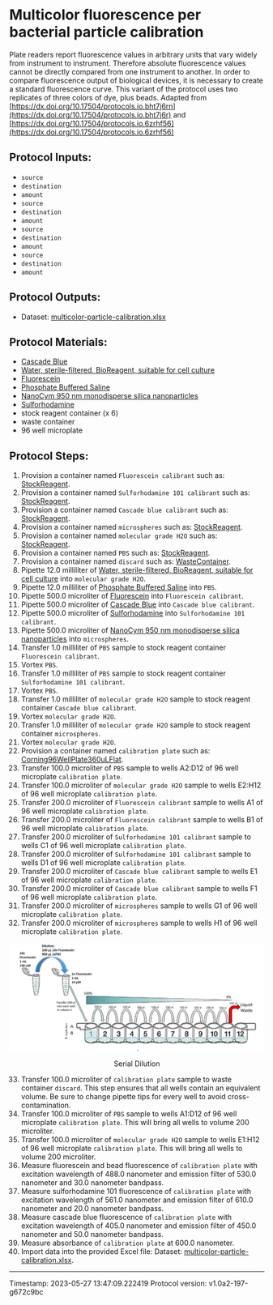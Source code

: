# Multicolor fluorescence per bacterial particle calibration


Plate readers report fluorescence values in arbitrary units that vary widely from instrument to instrument. Therefore absolute fluorescence values cannot be directly compared from one instrument to another. In order to compare fluorescence output of biological devices, it is necessary to create a standard fluorescence curve. This variant of the protocol uses two replicates of three colors of dye, plus beads.
Adapted from [https://dx.doi.org/10.17504/protocols.io.bht7j6rn](https://dx.doi.org/10.17504/protocols.io.bht7j6r) and [https://dx.doi.org/10.17504/protocols.io.6zrhf56](https://dx.doi.org/10.17504/protocols.io.6zrhf56)
    


## Protocol Inputs:
* `source`
* `destination`
* `amount`
* `source`
* `destination`
* `amount`
* `source`
* `destination`
* `amount`
* `source`
* `destination`
* `amount`


## Protocol Outputs:
* Dataset: [multicolor-particle-calibration.xlsx](multicolor-particle-calibration.xlsx)


## Protocol Materials:
* [Cascade Blue](https://pubchem.ncbi.nlm.nih.gov/substance/57269662)
* [Water, sterile-filtered, BioReagent, suitable for cell culture](https://identifiers.org/pubchem.substance:24901740)
* [Fluorescein](https://pubchem.ncbi.nlm.nih.gov/substance/329753341)
* [Phosphate Buffered Saline](https://pubchem.ncbi.nlm.nih.gov/compound/24978514)
* [NanoCym 950 nm monodisperse silica nanoparticles](https://nanocym.com/wp-content/uploads/2018/07/NanoCym-All-Datasheets-.pdf)
* [Sulforhodamine](https://pubchem.ncbi.nlm.nih.gov/compound/139216224)
* stock reagent container (x 6)
* waste container
* 96 well microplate


## Protocol Steps:
1. Provision a container named `Fluorescein calibrant` such as: 
	[StockReagent](https://sift.net/container-ontology/container-ontology#StockReagent).
2. Provision a container named `Sulforhodamine 101 calibrant` such as: 
	[StockReagent](https://sift.net/container-ontology/container-ontology#StockReagent).
3. Provision a container named `Cascade blue calibrant` such as: 
	[StockReagent](https://sift.net/container-ontology/container-ontology#StockReagent).
4. Provision a container named `microspheres` such as: 
	[StockReagent](https://sift.net/container-ontology/container-ontology#StockReagent).
5. Provision a container named `molecular grade H2O` such as: 
	[StockReagent](https://sift.net/container-ontology/container-ontology#StockReagent).
6. Provision a container named `PBS` such as: 
	[StockReagent](https://sift.net/container-ontology/container-ontology#StockReagent).
7. Provision a container named `discard` such as: 
	[WasteContainer](https://sift.net/container-ontology/container-ontology#WasteContainer).
8. Pipette 12.0 milliliter of [Water, sterile-filtered, BioReagent, suitable for cell culture](https://identifiers.org/pubchem.substance:24901740) into `molecular grade H2O`.
9. Pipette 12.0 milliliter of [Phosphate Buffered Saline](https://pubchem.ncbi.nlm.nih.gov/compound/24978514) into `PBS`.
10. Pipette 500.0 microliter of [Fluorescein](https://pubchem.ncbi.nlm.nih.gov/substance/329753341) into `Fluorescein calibrant`.
11. Pipette 500.0 microliter of [Cascade Blue](https://pubchem.ncbi.nlm.nih.gov/substance/57269662) into `Cascade blue calibrant`.
12. Pipette 500.0 microliter of [Sulforhodamine](https://pubchem.ncbi.nlm.nih.gov/compound/139216224) into `Sulforhodamine 101 calibrant`.
13. Pipette 500.0 microliter of [NanoCym 950 nm monodisperse silica nanoparticles](https://nanocym.com/wp-content/uploads/2018/07/NanoCym-All-Datasheets-.pdf) into `microspheres`.
14. Transfer 1.0 milliliter of `PBS` sample to  stock reagent container `Fluorescein calibrant`.
15. Vortex `PBS`.
16. Transfer 1.0 milliliter of `PBS` sample to  stock reagent container `Sulforhodamine 101 calibrant`.
17. Vortex `PBS`.
18. Transfer 1.0 milliliter of `molecular grade H2O` sample to  stock reagent container `Cascade blue calibrant`.
19. Vortex `molecular grade H2O`.
20. Transfer 1.0 milliliter of `molecular grade H2O` sample to  stock reagent container `microspheres`.
21. Vortex `molecular grade H2O`.
22. Provision a container named `calibration plate` such as: 
	[Corning96WellPlate360uLFlat](https://sift.net/container-ontology/container-ontology#Corning96WellPlate360uLFlat).
23. Transfer 100.0 microliter of `PBS` sample to wells A2:D12 of 96 well microplate `calibration plate`.
24. Transfer 100.0 microliter of `molecular grade H2O` sample to wells E2:H12 of 96 well microplate `calibration plate`.
25. Transfer 200.0 microliter of `Fluorescein calibrant` sample to wells A1 of 96 well microplate `calibration plate`.
26. Transfer 200.0 microliter of `Fluorescein calibrant` sample to wells B1 of 96 well microplate `calibration plate`.
27. Transfer 200.0 microliter of `Sulforhodamine 101 calibrant` sample to wells C1 of 96 well microplate `calibration plate`.
28. Transfer 200.0 microliter of `Sulforhodamine 101 calibrant` sample to wells D1 of 96 well microplate `calibration plate`.
29. Transfer 200.0 microliter of `Cascade blue calibrant` sample to wells E1 of 96 well microplate `calibration plate`.
30. Transfer 200.0 microliter of `Cascade blue calibrant` sample to wells F1 of 96 well microplate `calibration plate`.
31. Transfer 200.0 microliter of `microspheres` sample to wells G1 of 96 well microplate `calibration plate`.
32. Transfer 200.0 microliter of `microspheres` sample to wells H1 of 96 well microplate `calibration plate`.

![](../figures/serial_dilution.png)
<p align="center">Serial Dilution</p>

33. Transfer 100.0 microliter of `calibration plate` sample to  waste container `discard`.  This step ensures that all wells contain an equivalent volume. Be sure to change pipette tips for every well to avoid cross-contamination.
34. Transfer 100.0 microliter of `PBS` sample to wells A1:D12 of 96 well microplate `calibration plate`.  This will bring all wells to volume 200 microliter.
35. Transfer 100.0 microliter of `molecular grade H2O` sample to wells E1:H12 of 96 well microplate `calibration plate`.  This will bring all wells to volume 200 microliter.
36. Measure fluorescein and bead fluorescence of `calibration plate` with excitation wavelength of 488.0 nanometer and emission filter of 530.0 nanometer and 30.0 nanometer bandpass.
37. Measure sulforhodamine 101 fluorescence of `calibration plate` with excitation wavelength of 561.0 nanometer and emission filter of 610.0 nanometer and 20.0 nanometer bandpass.
38. Measure cascade blue fluorescence of `calibration plate` with excitation wavelength of 405.0 nanometer and emission filter of 450.0 nanometer and 50.0 nanometer bandpass.
39. Measure absorbance of `calibration plate` at 600.0 nanometer.
40. Import data into the provided Excel file: Dataset: [multicolor-particle-calibration.xlsx](multicolor-particle-calibration.xlsx).

---
Timestamp: 2023-05-27 13:47:09.222419
Protocol version: v1.0a2-197-g672c9bc

